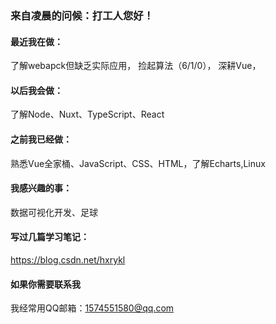 ### 来自凌晨的问候：打工人您好！


####  最近我在做： 
 了解webapck但缺乏实际应用，
 捡起算法（6/1/0），
 深耕Vue，

#### 以后我会做：
  了解Node、Nuxt、TypeScript、React

####  之前我已经做：
  熟悉Vue全家桶、JavaScript、CSS、HTML，了解Echarts,Linux
  
#### 我感兴趣的事：
  数据可视化开发、足球

#### 写过几篇学习笔记：
  https://blog.csdn.net/hxrykl

#### 如果你需要联系我
  我经常用QQ邮箱：1574551580@qq.com



